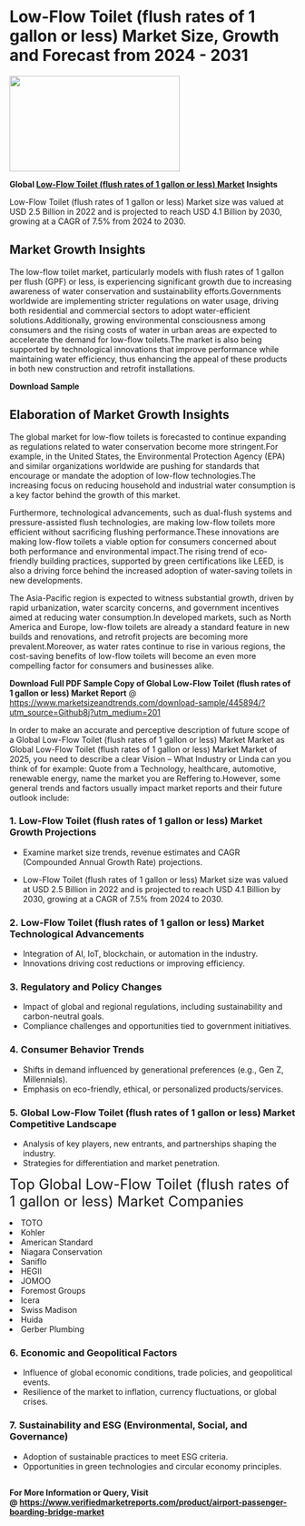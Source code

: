 <H1>Low-Flow Toilet (flush rates of 1 gallon or less) Market Size, Growth and Forecast from 2024 - 2031</H1><img class="aligncenter size-medium wp-image-584254" src="https://thirdeyenews.in/wp-content/uploads/2024/09/Global-Market-Research-300x168.jpeg" alt="" width="300" height="168" /><p><strong>Global&nbsp;<a href="https://www.marketsizeandtrends.com/download-sample/445894/?utm_source=Github8j?utm_medium=201">Low-Flow Toilet (flush rates of 1 gallon or less) Market</a> Insights</strong></p><p>Low-Flow Toilet (flush rates of 1 gallon or less) Market size was valued at USD 2.5 Billion in 2022 and is projected to reach USD 4.1 Billion by 2030, growing at a CAGR of 7.5% from 2024 to 2030.</p><p><h2>Market Growth Insights</h2> <p>The low-flow toilet market, particularly models with flush rates of 1 gallon per flush (GPF) or less, is experiencing significant growth due to increasing awareness of water conservation and sustainability efforts.Governments worldwide are implementing stricter regulations on water usage, driving both residential and commercial sectors to adopt water-efficient solutions.Additionally, growing environmental consciousness among consumers and the rising costs of water in urban areas are expected to accelerate the demand for low-flow toilets.The market is also being supported by technological innovations that improve performance while maintaining water efficiency, thus enhancing the appeal of these products in both new construction and retrofit installations.</p> <p><strong>Download Sample</strong></p> <h2>Elaboration of Market Growth Insights</h2> <p>The global market for low-flow toilets is forecasted to continue expanding as regulations related to water conservation become more stringent.For example, in the United States, the Environmental Protection Agency (EPA) and similar organizations worldwide are pushing for standards that encourage or mandate the adoption of low-flow technologies.The increasing focus on reducing household and industrial water consumption is a key factor behind the growth of this market.</p> <p>Furthermore, technological advancements, such as dual-flush systems and pressure-assisted flush technologies, are making low-flow toilets more efficient without sacrificing flushing performance.These innovations are making low-flow toilets a viable option for consumers concerned about both performance and environmental impact.The rising trend of eco-friendly building practices, supported by green certifications like LEED, is also a driving force behind the increased adoption of water-saving toilets in new developments.</p> <p>The Asia-Pacific region is expected to witness substantial growth, driven by rapid urbanization, water scarcity concerns, and government incentives aimed at reducing water consumption.In developed markets, such as North America and Europe, low-flow toilets are already a standard feature in new builds and renovations, and retrofit projects are becoming more prevalent.Moreover, as water rates continue to rise in various regions, the cost-saving benefits of low-flow toilets will become an even more compelling factor for consumers and businesses alike.</p> <p><span class=""><strong>Download Full PDF Sample Copy of Global Low-Flow Toilet (flush rates of 1 gallon or less) Market Report</strong> @ <a href="https://www.marketsizeandtrends.com/download-sample/445894/?utm_source=Github8j?utm_medium=201" target="_blank">https://www.marketsizeandtrends.com/download-sample/445894/?utm_source=Github8j?utm_medium=201</a></span></p><p>In order to make an accurate and perceptive description of future scope of a Global&nbsp;Low-Flow Toilet (flush rates of 1 gallon or less) Market Market as Global&nbsp;Low-Flow Toilet (flush rates of 1 gallon or less) Market Market of 2025, you need to describe a clear Vision &ndash; What Industry or Linda can you think of for example: Quote from a Technology, healthcare, automotive, renewable energy, name the market you are Reffering to.However, some general trends and factors usually impact market reports and their future outlook include:</p><h3>1.&nbsp;<strong>Low-Flow Toilet (flush rates of 1 gallon or less) Market Growth Projections</strong></h3><ul><li>Examine market size trends, revenue estimates and CAGR (Compounded Annual Growth Rate) projections.</li><li><p>Low-Flow Toilet (flush rates of 1 gallon or less) Market size was valued at USD 2.5 Billion in 2022 and is projected to reach USD 4.1 Billion by 2030, growing at a CAGR of 7.5% from 2024 to 2030.</p></li></ul><h3>2.&nbsp;<strong>Low-Flow Toilet (flush rates of 1 gallon or less) Market Technological Advancements</strong></h3><ul><li>Integration of AI, IoT, blockchain, or automation in the industry.</li><li>Innovations driving cost reductions or improving efficiency.</li></ul><h3>3.&nbsp;<strong>Regulatory and Policy Changes</strong></h3><ul><li>Impact of global and regional regulations, including sustainability and carbon-neutral goals.</li><li>Compliance challenges and opportunities tied to government initiatives.</li></ul><h3>4.&nbsp;<strong>Consumer Behavior Trends</strong></h3><ul><li>Shifts in demand influenced by generational preferences (e.g., Gen Z, Millennials).</li><li>Emphasis on eco-friendly, ethical, or personalized products/services.</li></ul><h3>5.&nbsp;<strong>Global Low-Flow Toilet (flush rates of 1 gallon or less) Market Competitive Landscape</strong></h3><ul><li>Analysis of key players, new entrants, and partnerships shaping the industry.</li><li>Strategies for differentiation and market penetration.</li></ul><p data-pm-slice="1 1 []"><span style="color: inherit; font-family: inherit; font-size: 25px;">Top Global Low-Flow Toilet (flush rates of 1 gallon or less) Market Companies</span></p><div class="" data-test-id=""><p><li>TOTO</li><li> Kohler</li><li> American Standard</li><li> Niagara Conservation</li><li> Saniflo</li><li> HEGII</li><li> JOMOO</li><li> Foremost Groups</li><li> Icera</li><li> Swiss Madison</li><li> Huida</li><li> Gerber Plumbing</li></p></div><h3>6.&nbsp;<strong>Economic and Geopolitical Factors</strong></h3><ul><li>Influence of global economic conditions, trade policies, and geopolitical events.</li><li>Resilience of the market to inflation, currency fluctuations, or global crises.</li></ul><h3>7.&nbsp;<strong>Sustainability and ESG (Environmental, Social, and Governance)</strong></h3><ul><li>Adoption of sustainable practices to meet ESG criteria.</li><li>Opportunities in green technologies and circular economy principles.</li></ul><h2><strong style="font-size: 14px;">For More Information or Query, Visit @&nbsp;</strong><a style="background-color: #ffffff; font-size: 14px;" href="https://www.marketsizeandtrends.com/report/low-flow-toilet-flush-rates-of-1-gallon-or-less-market/" target="_blank">https://www.verifiedmarketreports.com/product/airport-passenger-boarding-bridge-market</a></h2>